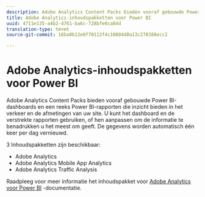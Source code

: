 ```yaml
---
description: Adobe Analytics Content Packs bieden vooraf gebouwde Power BI-dashboards en een reeks Power BI-rapporten die inzicht bieden in het verkeer en de afmetingen van uw site. U kunt het dashboard en de verstrekte rapporten gebruiken, of hen aanpassen om de informatie te benadrukken u het meest om geeft. De gegevens worden automatisch één keer per dag vernieuwd.
title: Adobe Analytics-inhoudspakketten voor Power BI
uuid: 4711e135-a4b2-4761-ba6c-728bfe0ca84d
translation-type: tm+mt
source-git-commit: 16ba0b12e0f70112f4c10804d0a13c278388ecc2

---
```



# Adobe Analytics-inhoudspakketten voor Power BI

Adobe Analytics Content Packs bieden vooraf gebouwde Power BI-dashboards en een reeks Power BI-rapporten die inzicht bieden in het verkeer en de afmetingen van uw site. U kunt het dashboard en de verstrekte rapporten gebruiken, of hen aanpassen om de informatie te benadrukken u het meest om geeft. De gegevens worden automatisch één keer per dag vernieuwd.

3 Inhoudspakketten zijn beschikbaar:

* Adobe Analytics
* Adobe Analytics Mobile App Analytics
* Adobe Analytics Traffic Analysis

Raadpleeg voor meer informatie het inhoudspakket voor [Adobe Analytics voor Power BI](https://powerbi.microsoft.com/en-us/documentation/powerbi-content-pack-adobe-analytics/) -documentatie.

